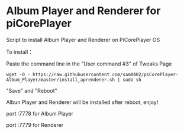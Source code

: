 # Album Player and Renderer for piCorePlayer

Script to install Album Player and Renderer on PiCorePlayer OS

To install：

Paste the command line in the "User command #3" of Tweaks Page 

`wget -O - https://raw.githubusercontent.com/sam0402/piCorePlayer-Album_Player/master/install_aprenderer.sh | sudo sh`

"Save" and "Reboot"

Albun Player and Renderer will be installed after reboot, enjoy!

port :7778 for Album Player

port :7779 for Renderer


